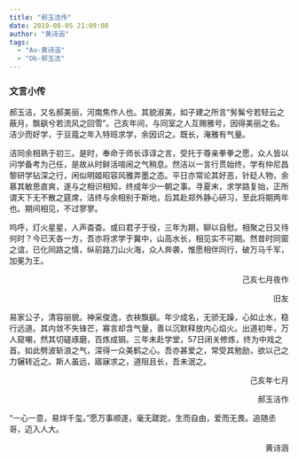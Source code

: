 ```yaml
---
title: "郝玉洁传"
date: 2019-08-05 21:09:08
author: "黄诗涵"
tags: 
  - "Au-黄诗涵"
  - "Ob-郝玉洁"
---
```


<h3>文言小传</h3>
<p>郝玉洁，又名郝美丽，河南焦作人也。其貌淑美，如子建之所言&ldquo;髣髴兮若轻云之蔽月，飘飖兮若流风之回雪&rdquo;。己亥年间，与同室之人互赐雅号，因得美丽之名。洁少而好学，于豆蔻之年入特班求学，余因识之。既长，淹雅有气量。</p>
<p>洁同余相熟于初三。是时，奉命于师长谆谆之言，受托于尊亲拳拳之愿，众人皆以问学备考为己任，是故从时鲜活喧闹之气稍息。然洁以一言行贯始终，学有仲尼昌黎研学钻深之行，闲似明姬昭容风雅弄墨之态。平日亦常论其好恶，针砭人物，余慕其敏思直爽，遂与之相识相知，终成年少一朝之事。寻夏末，求学路复始，正所谓天下无不散之筵席，洁终与余相别于斯地，后其赴郑外静心研习，至此将期两年也。期间相见，不过寥寥。</p>
<p>呜呼，灯火星星，人声杳杳。或曰君子于役，三年为期，聊以自慰。相聚之日又待何时？今已天各一方，吾亦将求学于冀中，山高水长，相见实不可期。然昔时同窗之谊，已化同路之情，纵前路刀山火海，众人奔袭，惟愿相伴同行，破万马千军，加冕为王。</p>
<p style="text-align: right;">己亥七月夜作
<p style="text-align: right;">旧友
<p>易家公子，清容丽貌。神采俊逸，衣袂飘飖。年少成名，无骄无躁，心如止水，稳行远道。其内敛不失锋芒，寡言却含气量，善以沉默释放内心焰火。出道初年，万人窥嘲，然其切磋琢磨，百炼成钢。三年未赴学堂，57日闭关修炼，终为中戏之首。如此劈波斩浪之气，深得一众美鹤之心。吾亦甚爱之，常受其勉励，欲以己之力辗转近之。斯人虽远，寤寐求之，道阻且长，吾未泯之。</p>
<p style="text-align: right;">己亥年七月
<p style="text-align: right;">郝玉洁作</p>
<p>&ldquo;一心一意，易烊千玺。&rdquo;愿万事顺遂，毫无蹉跎，生而自由，爱而无畏。追随丞哥，迈入人大。</p>
<p style="text-align: right;">黄诗涵</p>
<p>&nbsp;</p>
